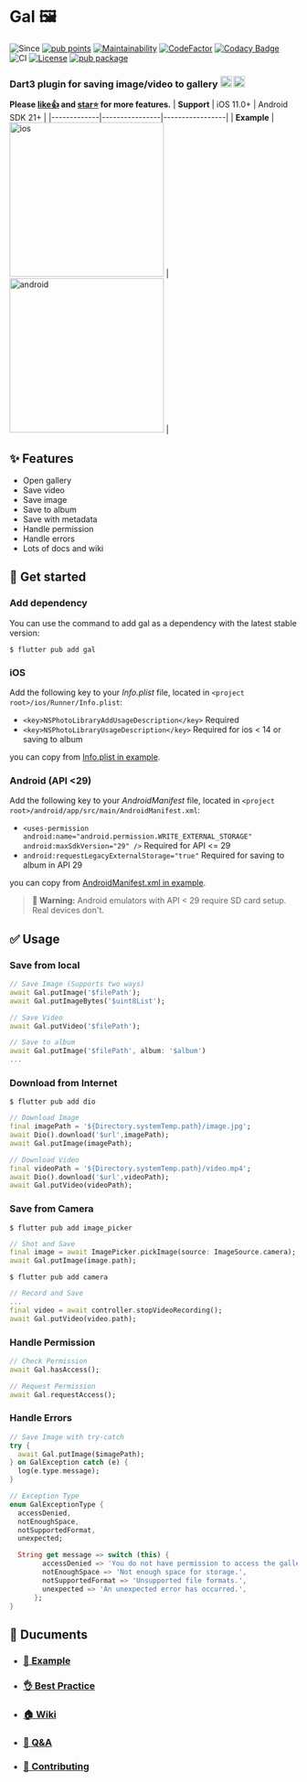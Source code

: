 # Gal 🖼️

![Since](https://img.shields.io/badge/since-2023.06-purple)
[![pub points](https://img.shields.io/pub/points/gal?color=2E8B57&label=pub%20points)](https://pub.dev/packages/gal/score)
[![Maintainability](https://api.codeclimate.com/v1/badges/4472a09f02bff9d6e0b9/maintainability)](https://codeclimate.com/github/natsuk4ze/gal/maintainability)
[![CodeFactor](https://www.codefactor.io/repository/github/natsuk4ze/gal/badge)](https://www.codefactor.io/repository/github/natsuk4ze/gal)
[![Codacy Badge](https://app.codacy.com/project/badge/Grade/3a20a89327ba43c789c0dc8465e16168)](https://app.codacy.com/gh/natsuk4ze/gal/dashboard?utm_source=gh&utm_medium=referral&utm_content=&utm_campaign=Badge_grade)
![CI](https://github.com/natsuk4ze/gal/actions/workflows/ci.yml/badge.svg?branch=main)
[![License](https://img.shields.io/badge/license-BSD3-blue.svg)](LICENSE)
[![pub package](https://img.shields.io/pub/v/gal.svg)](https://pub.dev/packages/gal)

### Dart3 plugin for saving image/video to gallery <img src="https://is5-ssl.mzstatic.com/image/thumb/Purple122/v4/fe/3a/7e/fe3a7e0e-7f52-b750-0ed2-523998c59d48/AppIcon-0-0-1x_U007emarketing-0-0-0-7-0-0-sRGB-0-0-0-GLES2_U002c0-512MB-85-220-0-0.png/246x0w.webp" alt="ios photo" width="20" height="20"/> <img src="https://play-lh.googleusercontent.com/ZyWNGIfzUyoajtFcD7NhMksHEZh37f-MkHVGr5Yfefa-IX7yj9SMfI82Z7a2wpdKCA=w240-h480-rw" alt="amdroid photo" width="20" height="20"/> 
**Please [like👍](https://pub.dev/packages/gal) and [star⭐️](https://github.com/natsuk4ze/gal) for more features.**
| **Support** |    iOS 11.0+   | Android SDK 21+ |
|-------------|----------------|-----------------|
| **Example** | <img src="https://github.com/natsuk4ze/gal/raw/main/readme_assets/ios.gif" alt="ios" width="270"/> | <img src="https://github.com/natsuk4ze/gal/raw/main/readme_assets/android.gif" alt="android" width="270"/> |


## ✨ Features

* Open gallery
* Save video
* Save image
* Save to album
* Save with metadata
* Handle permission
* Handle errors
* Lots of docs and wiki

## 🚀 Get started

### Add dependency

You can use the command to add gal as a dependency with the latest stable version:

```console
$ flutter pub add gal
```

### iOS

Add the following key to your _Info.plist_ file, located in
`<project root>/ios/Runner/Info.plist`:

* `<key>NSPhotoLibraryAddUsageDescription</key>` Required
* `<key>NSPhotoLibraryUsageDescription</key>` Required for ios < 14 or saving to album

you can copy from [Info.plist in example](https://github.com/natsuk4ze/gal/blob/main/example/ios/Runner/Info.plist).

### Android (API <29)

Add the following key to your _AndroidManifest_ file, located in
`<project root>/android/app/src/main/AndroidManifest.xml`:

* `<uses-permission android:name="android.permission.WRITE_EXTERNAL_STORAGE"
                 android:maxSdkVersion="29" />` Required for API <= 29
* `android:requestLegacyExternalStorage="true"` Required for saving to album in API 29

you can copy from [AndroidManifest.xml in example](https://github.com/natsuk4ze/gal/blob/main/example/android/app/src/main/AndroidManifest.xml).

> **🔴 Warning:**
Android emulators with API < 29 require SD card setup. Real devices don't.

## ✅ Usage

### Save from local

```dart
// Save Image (Supports two ways)
await Gal.putImage('$filePath');
await Gal.putImageBytes('$uint8List');

// Save Video
await Gal.putVideo('$filePath');

// Save to album
await Gal.putImage('$filePath', album: '$album')
...
```

### Download from Internet

```console
$ flutter pub add dio
```

```dart
// Download Image
final imagePath = '${Directory.systemTemp.path}/image.jpg';
await Dio().download('$url',imagePath);
await Gal.putImage(imagePath);

// Download Video
final videoPath = '${Directory.systemTemp.path}/video.mp4';
await Dio().download('$url',videoPath);
await Gal.putVideo(videoPath);
```

### Save from Camera

```console
$ flutter pub add image_picker
```

```dart
// Shot and Save
final image = await ImagePicker.pickImage(source: ImageSource.camera);
await Gal.putImage(image.path);
```

```console
$ flutter pub add camera
```
```dart
// Record and Save
...
final video = await controller.stopVideoRecording();
await Gal.putVideo(video.path);
```

### Handle Permission

```dart
// Check Permission
await Gal.hasAccess();

// Request Permission
await Gal.requestAccess();
```

### Handle Errors

```dart
// Save Image with try-catch
try {
  await Gal.putImage($imagePath);
} on GalException catch (e) {
  log(e.type.message);
}

// Exception Type
enum GalExceptionType {
  accessDenied,
  notEnoughSpace,
  notSupportedFormat,
  unexpected;

  String get message => switch (this) {
        accessDenied => 'You do not have permission to access the gallery app.',
        notEnoughSpace => 'Not enough space for storage.',
        notSupportedFormat => 'Unsupported file formats.',
        unexpected => 'An unexpected error has occurred.',
      };
}
```


## 📝 Ducuments

- ### [🎯 Example](https://github.com/natsuk4ze/gal/blob/main/example/lib/main.dart)
- ### [👌 Best Practice](https://github.com/natsuk4ze/gal/wiki/Best-Practice)
- ### [🏠 Wiki](https://github.com/natsuk4ze/gal/wiki)
- ### [💬 Q&A](https://github.com/natsuk4ze/gal/discussions/categories/q-a)
- ### [💚 Contributing](https://github.com/natsuk4ze/gal/blob/main/CONTRIBUTING.md)

